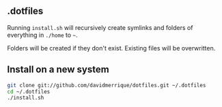 .dotfiles
-------

Running `install.sh` will recursively create symlinks and folders of everything in `./home` to `~`.

Folders will be created if they don't exist. Existing files will be overwritten.

Install on a new system
-------

```bash
git clone git://github.com/davidmerrique/dotfiles.git ~/.dotfiles
cd ~/.dotfiles
./install.sh
```
